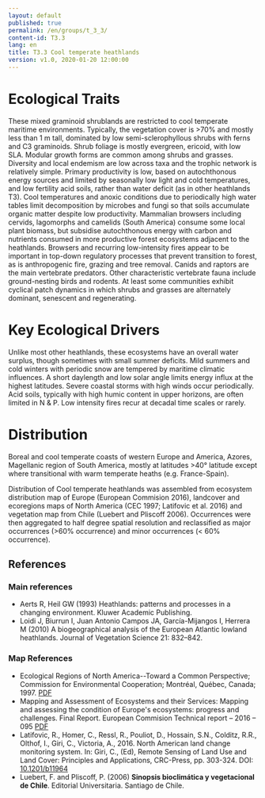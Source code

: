 ```yaml
---
layout: default
published: true
permalink: /en/groups/t_3_3/
content-id: T3.3
lang: en
title: T3.3 Cool temperate heathlands
version: v1.0, 2020-01-20 12:00:00
---
```

# Ecological Traits

These mixed graminoid shrublands are restricted to cool temperate maritime environments. Typically, the vegetation cover is >70% and mostly less than 1 m tall, dominated by low semi-sclerophyllous shrubs with ferns and C3 graminoids. Shrub foliage is mostly evergreen, ericoid, with low SLA. Modular growth forms are common among shrubs and grasses. Diversity and local endemism are low across taxa and the trophic network is relatively simple. Primary productivity is low, based on autochthonous energy sources and limited by seasonally low light and cold temperatures, and low fertility acid soils, rather than water deficit (as in other heathlands T3). Cool temperatures and anoxic conditions due to periodically high water tables limit decomposition by microbes and fungi so that soils accumulate organic matter despite low productivity. Mammalian  browsers including cervids, lagomorphs and camelids (South America) consume some local plant biomass, but subsidise autochthonous energy with carbon and nutrients consumed in more productive forest ecosystems adjacent to the heathlands. Browsers and recurring low-intensity fires appear to be important in top-down regulatory processes that prevent transition to forest, as is anthropogenic fire, grazing and tree removal. Canids and raptors are the main vertebrate predators. Other characteristic vertebrate fauna include ground-nesting birds and rodents. At least some communities exhibit cyclical patch dynamics in which shrubs and grasses are alternately dominant, senescent and regenerating.

# Key Ecological Drivers

Unlike most other heathlands, these ecosystems have an overall water surplus, though sometimes with small summer deficits. Mild summers and cold winters with periodic snow are tempered by maritime climatic influences. A short daylength and low solar angle limits energy influx at the highest latitudes. Severe coastal storms with high winds occur periodically. Acid soils, typically with high humic content in upper horizons, are often limited in N & P. Low intensity fires recur at decadal time scales or rarely.

# Distribution

Boreal and cool temperate coasts of western Europe and America, Azores, Magellanic region of South America, mostly at latitudes >40° latitude except where transitional with warm temperate heaths (e.g. France-Spain).

Distribution of Cool temperate heathlands was assembled from ecosystem distribution map of Europe (European Commision 2016), landcover and ecoregions maps of North America (CEC 1997; Latifovic et al. 2016) and vegetation map from Chile (Luebert and Pliscoff 2006). Occurrences were then aggregated to half degree spatial resolution and reclassified as major occurrences (>60% occurrence) and minor occurrences (< 60% occurrence).

## References
### Main references
* Aerts R, Heil GW (1993) Heathlands: patterns and processes in a changing environment. Kluwer Academic Publishing.
* Loidi J, Biurrun I, Juan Antonio Campos JA, García-Mijangos I, Herrera M (2010) A biogeographical analysis of the European Atlantic lowland heathlands. Journal of Vegetation Science 21: 832–842.
### Map References
* Ecological Regions of North America--Toward a Common Perspective;  Commission for Environmental Cooperation; Montréal, Québec, Canada; 1997. [PDF](http://www3.cec.org/islandora/en/item/1701-ecological-regions-north-america-toward-common-perspective-en.pdf)
* Mapping and Assessment of Ecosystems and their Services: Mapping and assessing the condition of Europe's ecosystems: progress and challenges. Final Report. European Commision Technical report – 2016 – 095 [PDF](https://www.eea.europa.eu/data-and-maps/data/ecosystem-types-of-europe-1)
* Latifovic, R., Homer, C., Ressl, R., Pouliot, D., Hossain, S.N., Colditz, R.R., Olthof, I., Giri, C., Victoria, A., 2016. North American land change monitoring system. In: Giri, C., (Ed), Remote Sensing of Land Use and Land Cover: Principles and Applications, CRC-Press, pp. 303-324. DOI: [10.1201/b11964](https://doi.org/10.1201/b11964)
* Luebert, F. and Pliscoff, P. (2006) **Sinopsis bioclimática y vegetacional de Chile**.  Editorial Universitaria. Santiago de Chile.
